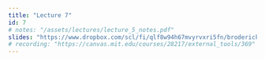 ```yaml
---
title: "Lecture 7"
id: 7
# notes: "/assets/lectures/lecture_5_notes.pdf"
slides: "https://www.dropbox.com/scl/fi/qlf8w94h67mvyrvxri5fn/broderick_lecture_07_share.pdf?rlkey=8vehd6ixs3mpklich6y53p1iw&dl=0"
# recording: "https://canvas.mit.edu/courses/28217/external_tools/369"
---
```


